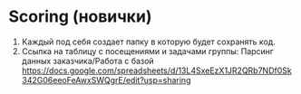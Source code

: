 # Scoring (новички)
1. Каждый под себя создает папку в которую будет сохранять код.
2. Ссылка на таблицу с посещениями и задачами группы:
Парсинг данных заказчика/Работа с базой
https://docs.google.com/spreadsheets/d/13L4SxeEzX1JR2QRb7NDf0Sk342G06eeoFeAwxSWQgrE/edit?usp=sharing
